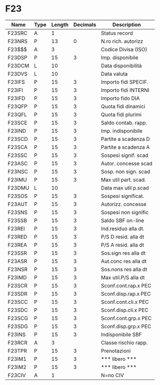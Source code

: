 # F23

| Name | Type | Length | Decimals | Description |
| ---- | ---- | ------ | -------- | ----------- |
| F23SRC | A | 1 |  | Status record |
| F23NRS | P | 13 | 0 | N.ro  rich. autorizz |
| F23$$$ | A | 3 |  | Codice Divisa (ISO) |
| F23DSP | P | 15 | 3 | Imp. disponibile |
| F23DCM | L | 10 |  | Data disponibilità |
| F23DVS | L | 10 |  | Data valuta |
| F23IFS | P | 15 | 3 | Importo fidi SPECIF. |
| F23IFI | P | 15 | 3 | Importo fidi INTERNI |
| F23IFD | P | 15 | 3 | Importo fido DIA |
| F23QFP | P | 15 | 3 | Quota fidi dinamici |
| F23QFL | P | 15 | 3 | Quota fidi plurimi |
| F23SCE | P | 15 | 3 | Saldo contab. rapp. |
| F23IND | P | 15 | 3 | Imp. indisponibile |
| F23SCD | P | 15 | 3 | Partite a scadenza D |
| F23SCA | P | 15 | 3 | Partite a scadenza A |
| F23SSC | P | 15 | 3 | Sospesi signif. scad |
| F23ASC | P | 15 | 3 | Autor. concesse scad |
| F23NSC | P | 15 | 3 | Sosp. non sign. scad |
| F23IMU | P | 15 | 3 | Max util part. scad. |
| F23DMU | L | 10 |  | Data max util p.scad |
| F23SOS | P | 15 | 3 | Sospesi significat. |
| F23AUT | P | 15 | 3 | Autorizz. concesse |
| F23SNS | P | 15 | 3 | Sospesi non signific |
| F23SSB | P | 15 | 3 | Saldo SBF on-line |
| F23REI | P | 15 | 3 | Ind.residuo alla dt. |
| F23RED | P | 15 | 3 | P/S D resid. alla dt |
| F23REA | P | 15 | 3 | P/S A resid. alla dt |
| F23SSR | P | 15 | 3 | Sos.sign res alla dt |
| F23ASR | P | 15 | 3 | Aut.conc res alla dt |
| F23NSR | P | 15 | 3 | Sos.nons res alla dt |
| F23IMD | P | 15 | 3 | Max util.P/S alla dt |
| F23SCR | P | 15 | 3 | Sconf.cont.rap.x PEC |
| F23SDR | P | 15 | 3 | Sconf.disp.rap.x PEC |
| F23SCC | P | 15 | 3 | Sconf.cont.cli.x PEC |
| F23SDC | P | 15 | 3 | Sconf.disp.cli.x PEC |
| F23SCG | P | 15 | 3 | Sconf.cont.grp.x PEC |
| F23SDG | P | 15 | 3 | Sconf.disp.grp.x PEC |
| F23INS | P | 15 | 3 | Indisponibile SBF |
| F23RCR | A | 3 |  | Classe rischio rapp. |
| F23TPR | P | 15 | 3 | Prenotazioni |
| F23IM1 | P | 15 | 3 | *** libero *** |
| F23IM2 | P | 15 | 3 | *** libero *** |
| F23CIV | A | 1 |  | N=no CIV |
